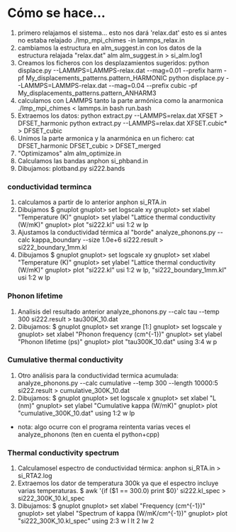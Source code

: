 # Cómo se hace...
1. primero relajamos el sistema... esto nos dará 'relax.dat' esto es si antes no estaba relajado
./lmp_mpi_chimes -in lammps_relax.in  
2. cambiamos la estructura en alm_suggest.in con los datos de la estructura relajada "relax.dat"
alm alm_suggest.in > si_alm.log1
3. Creamos los ficheros con los desplazamientos sugeridos:
python displace.py --LAMMPS=LAMMPS-relax.dat --mag=0.01 --prefix harm  -pf My_displacements_patterns.pattern_HARMONIC
python displace.py --LAMMPS=LAMMPS-relax.dat --mag=0.04 --prefix cubic  -pf My_displacements_patterns.pattern_ANHARM3
4. calculamos con LAMMPS tanto la parte armónica como la anarmonica
./lmp_mpi_chimes < lammps.in
bash run.bash
5. Extraemos los datos:
python extract.py --LAMMPS=relax.dat XFSET > DFSET_harmonic
python extract.py --LAMMPS=relax.dat XFSET.cubic* > DFSET_cubic
6. Unimos la parte armonica y la anarmónica en un fichero:
cat DFSET_harmonic DFSET_cubic > DFSET_merged
7. "Optimizamos"
alm alm_optimize.in
8. Calculamos las bandas
anphon si_phband.in
9. Dibujamos:
plotband.py si222.bands
### conductividad terminca
1. calculamos a partir de lo anterior
anphon si_RTA.in
2. Dibujamos
$ gnuplot
gnuplot> set logscale xy
gnuplot> set xlabel "Temperature (K)"
gnuplot> set ylabel "Lattice thermal conductivity (W/mK)"
gnuplot> plot "si222.kl" usi 1:2 w lp
3. Ajustamos la conductividad térmica al "borde"
analyze_phonons.py --calc kappa_boundary --size 1.0e+6 si222.result > si222_boundary_1mm.kl
4. Dibujamos
$ gnuplot
gnuplot> set logscale xy
gnuplot> set xlabel "Temperature (K)"
gnuplot> set ylabel "Lattice thermal conductivity (W/mK)"
gnuplot> plot "si222.kl" usi 1:2 w lp, "si222_boundary_1mm.kl" usi 1:2 w lp

### Phonon lifetime
1. Analisis del resultado anterior
analyze_phonons.py --calc tau --temp 300 si222.result > tau300K_10.dat
2. Dibujamos:
$ gnuplot
gnuplot> set xrange [1:]
gnuplot> set logscale y
gnuplot> set xlabel "Phonon frequency (cm^{-1})"
gnuplot> set ylabel "Phonon lifetime (ps)"
gnuplot> plot "tau300K_10.dat" using 3:4 w p

### Cumulative thermal conductivity
1. Otro análisis para la conductividad termica acumulada:
analyze_phonons.py --calc cumulative --temp 300 --length 10000:5 si222.result > cumulative_300K_10.dat
2. Dibujamos:
$ gnuplot
gnuplot> set logscale x
gnuplot> set xlabel "L (nm)"
gnuplot> set ylabel "Cumulative kappa (W/mK)"
gnuplot> plot "cumulative_300K_10.dat" using 1:2 w lp

* nota: algo ocurre con el programa reintenta varias veces el analyze_phonons (ten en cuenta el python+cpp)

### Thermal conductivity spectrum
1. Calculamosel espectro de conductividad térmica:
anphon si_RTA.in > si_RTA2.log
2. Extraemos los dator de temperatura 300k ya que el espectro incluye varias temperaturas.
$ awk '{if ($1 == 300.0) print $0}' si222.kl_spec > si222_300K_10.kl_spec
3. Dibujamos:
$ gnuplot
gnuplot> set xlabel "Frequency (cm^{-1})"
gnuplot> set ylabel "Spectrum of kappa (W/mK/cm^{-1})"
gnuplot> plot "si222_300K_10.kl_spec" using 2:3 w l lt 2 lw 2
